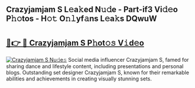 ## Crazyjamjam S L𝚎a𝚔ed N𝚞𝚍e - Part-if3 Vi𝚍𝚎o P𝚑𝚘tos - H𝚘𝚝 O𝚗𝚕yf𝚊ns L𝚎a𝚔s DQwuW

# <h2><a href="http://kfcbz5k.oniu.top/?m=Crazyjamjam+S">🔗👉 🔴 Crazyjamjam S P𝚑ot𝚘𝚜 V𝚒d𝚎o</a></h2>

[![Crazyjamjam S Nu𝚍e𝚜](https://i.imgur.com/0qMVB7G.gif)](http://kfcbz5k.oniu.top/?m=Crazyjamjam+S)
Social media influencer Crazyjamjam S, famed for sharing dance and lifestyle content, including presentations and personal blogs. Outstanding set designer Crazyjamjam S, known for their remarkable abilities and achievements in creating visually stunning sets.  

